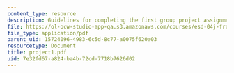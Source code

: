 ```yaml
---
content_type: resource
description: Guidelines for completing the first group project assignment.
file: https://ol-ocw-studio-app-qa.s3.amazonaws.com/courses/esd-04j-frameworks-and-models-in-engineering-systems-engineering-system-design-spring-2007/7e32fd67a824ba4b72cd7718b7626d02_project1.pdf
file_type: application/pdf
parent_uid: 15724096-4983-6c5d-8c77-a0075f620a03
resourcetype: Document
title: project1.pdf
uid: 7e32fd67-a824-ba4b-72cd-7718b7626d02
---
```

